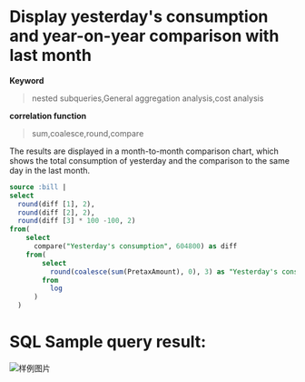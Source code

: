 # Display yesterday's consumption and year-on-year comparison with last month

**Keyword**

> nested subqueries,General aggregation analysis,cost analysis

**correlation function**

> sum,coalesce,round,compare

The results are displayed in a month-to-month comparison chart, which shows the total consumption of yesterday and the comparison to the same day in the last month.

```SQL
source :bill |
select
  round(diff [1], 2),
  round(diff [2], 2),
  round(diff [3] * 100 -100, 2)
from(
    select
      compare("Yesterday's consumption", 604800) as diff
    from(
        select
          round(coalesce(sum(PretaxAmount), 0), 3) as "Yesterday's consumption"
        from
          log
      )
  )
```

# SQL Sample query result:

![样例图片](http://slsconsole.oss-cn-hangzhou.aliyuncs.com/sql_sample/%E6%98%A8%E6%97%A5%E6%B6%88%E8%B4%B9%E5%90%8C%E6%AF%94%E4%B8%8A%E6%9C%881585102650.png)
